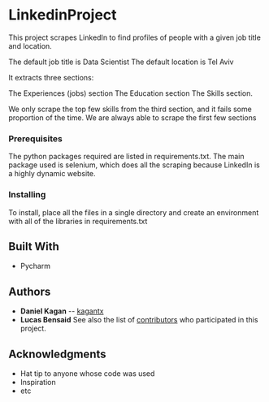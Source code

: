 # LinkedinProject

This project scrapes LinkedIn to find profiles of people with a given job title and location.

The default job title is Data Scientist
The default location is Tel Aviv

It extracts three sections:

The Experiences (jobs) section
The Education section
The Skills section.

We only scrape the top few skills from the third section, and it fails some proportion of the time.
We are always able to scrape the first few sections




### Prerequisites

The python packages required are listed in requirements.txt. The main package
used is selenium, which does all the scraping because LinkedIn is a highly dynamic website.

### Installing

To install, place all the files in a single directory and create an environment with all of the 
libraries in requirements.txt


## Built With

* Pycharm

## Authors

* **Daniel Kagan** -- [kagantx](https://github.com/kagantx)
* **Lucas Bensaid**
See also the list of [contributors](https://github.com/kagantx/contributors) who participated in this project.


## Acknowledgments

* Hat tip to anyone whose code was used
* Inspiration
* etc
